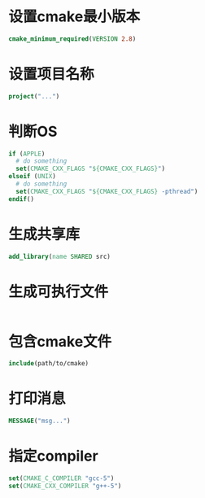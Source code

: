 # 设置cmake最小版本

```cmake
cmake_minimum_required(VERSION 2.8)
```

# 设置项目名称

```cmake
project("...")
```

# 判断OS

```cmake
if (APPLE)
  # do something
  set(CMAKE_CXX_FLAGS "${CMAKE_CXX_FLAGS}")
elseif (UNIX)
  # do something
  set(CMAKE_CXX_FLAGS "${CMAKE_CXX_FLAGS} -pthread")
endif()
```

# 生成共享库

```cmake
add_library(name SHARED src)
```

# 生成可执行文件

```cmake

```

# 包含cmake文件

```cmake
include(path/to/cmake)
```

# 打印消息

```cmake
MESSAGE("msg...")
```

# 指定compiler

```cmake
set(CMAKE_C_COMPILER "gcc-5")
set(CMAKE_CXX_COMPILER "g++-5")
```

